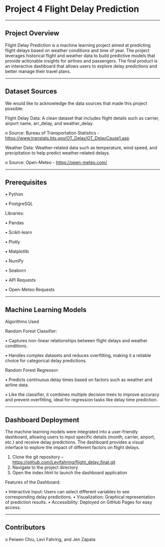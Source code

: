 # Project 4 Flight Delay Prediction
________________________________________
## Project Overview

Flight Delay Prediction is a machine learning project aimed at predicting flight delays based on weather conditions and time of year. The project leverages historical flight and weather data to build predictive models that provide actionable insights for airlines and passengers. The final product is an interactive dashboard that allows users to explore delay predictions and better manage their travel plans. 
________________________________________
## Dataset Sources

We would like to acknowledge the data sources that made this project possible:

Flight Delay Data:
A clean dataset that includes flight details such as carrier, airport name, arr_delay, and weather_delay.

o	Source: Bureau of Transportation Statistics - https://www.transtats.bts.gov/OT_Delay/OT_DelayCause1.asp

Weather Data:
Weather-related data such as temperature, wind speed, and precipitation to help predict weather-related delays.

o	Source: Open-Meteo - https://open-meteo.com/
________________________________________
## Prerequisites

•	Python 

•	PostgreSQL

Libraries:

•	Pandas

•	Scikit-learn

•	Plotly

•	Matplotlib

•	NumPy

•	Seaborn

•	API Requests

•	Open-Meteo Requests
________________________________________
## Machine Learning Models

Algorithms Used

Random Forest Classifier:

•	Captures non-linear relationships between flight delays and weather conditions.

•	Handles complex datasets and reduces overfitting, making it a reliable choice for categorical delay predictions.

Random Forest Regressor:

•	Predicts continuous delay times based on factors such as weather and airline data.

•	Like the classifier, it combines multiple decision trees to improve accuracy and prevent overfitting, ideal for regression tasks like delay time prediction.
________________________________________
## Dashboard Deployment

The machine learning models were integrated into a user-friendly dashboard, allowing users to input specific details (month, carrier, airport, etc.) and receive delay predictions. The dashboard provides a visual interface to explore the impact of different factors on flight delays.

1.	Clone the git repository –  https://github.com/Levifahring/flight_delay_final.git
2.	Navigate to the project directory
3.	Open the index.html to launch the dashboard application

Features of the Dashboard:

•	Interactive Input: Users can select different variables to see corresponding delay predictions.
•	Visualization: Graphical representation of prediction results.
•	Accessibility: Deployed on GitHub Pages for easy access.
________________________________________
## Contributors

o	Peiwen Chiu, Levi Fahring, and Jen Zapata
